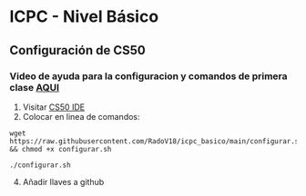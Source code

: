 # ICPC - Nivel Básico
## Configuración de CS50
### Video de ayuda para la configuracion y comandos de primera clase [AQUI]()
1. Visitar [CS50 IDE](https://ide.cs50.io/)
2. Colocar en linea de comandos:

```
wget https://raw.githubusercontent.com/RadoV18/icpc_basico/main/configurar.sh && chmod +x configurar.sh
```

```
./configurar.sh
```

4. Añadir llaves a github
